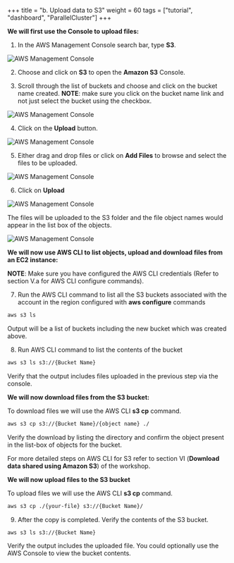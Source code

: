 +++
title = "b. Upload data to S3"
weight = 60
tags = ["tutorial", "dashboard", "ParallelCluster"]
+++

**We will first use the Console to upload files:**

1.	In the AWS Management Console search bar, type **S3**.

![AWS Management Console](/images/hpc-aws-parallelcluster-workshop/S3/S3Service.png)

2.	Choose and click on **S3** to open the **Amazon S3** Console.

3.	Scroll through the list of buckets and choose and click on the bucket name created. **NOTE**: make sure you click on the bucket name link and not just select the bucket using the checkbox.

![AWS Management Console](/images/hpc-aws-parallelcluster-workshop/S3/S3SelectBucketLink.png)

4.	Click on the **Upload** button.

![AWS Management Console](/images/hpc-aws-parallelcluster-workshop/S3/S3UploadClickUpload.png)

5.	Either drag and drop files or click on **Add Files** to browse and select the files to be uploaded.

![AWS Management Console](/images/hpc-aws-parallelcluster-workshop/S3/S3UploadAddFiles.png)

6.	Click on **Upload**

![AWS Management Console](/images/hpc-aws-parallelcluster-workshop/S3/S3UploadAddFilesUpload.png)

The files will be uploaded to the S3 folder and the file object names would appear in the list box of the objects.

![AWS Management Console](/images/hpc-aws-parallelcluster-workshop/S3/S3UploadAddFilesUploaded.png)


**We will now use AWS CLI to list objects, upload and download files from an EC2 instance:**

**NOTE**: Make sure you have configured the AWS CLI credentials (Refer to section V.a for AWS CLI configure commands).


7.	Run the AWS CLI command to list all the S3 buckets associated with the account in the region configured with **aws configure** commands

```bash
aws s3 ls
```

Output will be a list of buckets including the new bucket which was created above.

8.	Run AWS CLI command to list the contents of the bucket

```bash
aws s3 ls s3://{Bucket Name}
```

Verify that the output includes files uploaded in the previous step via the console.

**We will now download files from the S3 bucket:**

To download files we will use the AWS CLI **s3 cp** command.

```bash
aws s3 cp s3://{Bucket Name}/{object name} ./
```

Verify the download by listing the directory and confirm the object present in the list-box of objects for the bucket.

For more detailed steps on AWS CLI for S3 refer to section VI (**Download data shared using Amazon S3**) of the workshop.

**We will now upload files to the S3 bucket**

 To upload files we will use the AWS CLI **s3 cp** command.

```bash
aws s3 cp ./{your-file} s3://{Bucket Name}/
```

9.	After the copy is completed. Verify the contents of the S3 bucket.

```bash
aws s3 ls s3://{Bucket Name}
```

Verify the output includes the uploaded file. You could optionally use the AWS Console to view the bucket contents.

